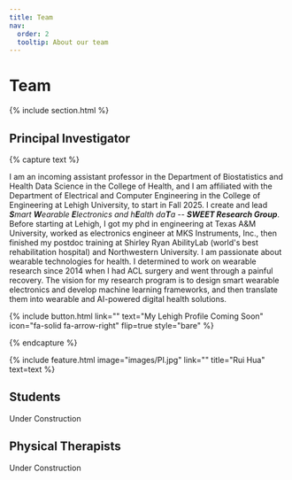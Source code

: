 ```yaml
---
title: Team
nav:
  order: 2
  tooltip: About our team
---
```


# Team

{% include section.html %}

## Principal Investigator

{% capture text %}

I am an incoming assistant professor in the Department of Biostatistics and Health Data Science in the College of Health, and I am affiliated with the Department of Electrical and Computer Engineering in the College of Engineering at Lehigh University, to start in Fall 2025. I create and lead _**S**mart **W**earable **E**lectronics and h**E**alth da**T**a_ -- **_SWEET Research Group_**. Before starting at Lehigh, I got my phd in engineering at Texas A&M University, worked as electronics engineer at MKS Instruments, Inc., then finished my postdoc training at Shirley Ryan AbilityLab (world's best rehabilitation hospital) and Northwestern University. I am passionate about wearable technologies for health. I determined to work on wearable research since 2014 when I had ACL surgery and went through a painful recovery. The vision for my research program is to design smart wearable electronics and develop machine learning frameworks, and then translate them into wearable and AI-powered digital health solutions. 

{%
  include button.html
  link=""
  text="My Lehigh Profile Coming Soon"
  icon="fa-solid fa-arrow-right"
  flip=true
  style="bare"
%}

{% endcapture %}

{%
  include feature.html
  image="images/PI.jpg"
  link=""
  title="Rui Hua"
  text=text
%}

## Students
Under Construction


## Physical Therapists
Under Construction


